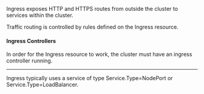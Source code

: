 Ingress exposes HTTP and HTTPS routes from outside the cluster to services within the cluster.

Traffic routing is controlled by rules defined on the Ingress resource.

#### Ingress Controllers
In order for the Ingress resource to work, the cluster must have an ingress controller running.

---
Ingress typically uses a service of type Service.Type=NodePort or Service.Type=LoadBalancer.


